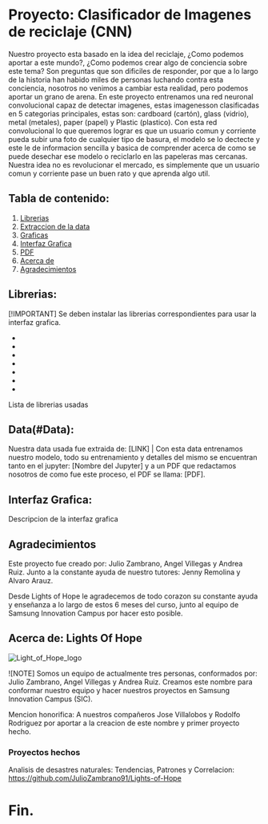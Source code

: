 # Proyecto: Clasificador de Imagenes de reciclaje (CNN)

Nuestro proyecto esta basado en la idea del reciclaje, ¿Como podemos aportar a este mundo?, ¿Como podemos crear algo de conciencia sobre este tema? Son preguntas que son dificiles de responder, por que a lo largo de la historia han habido miles de personas luchando contra esta conciencia, nosotros no venimos a cambiar esta realidad, pero podemos aportar un grano de arena. En este proyecto entrenamos una red neuronal convolucional capaz de detectar imagenes, estas imagenesson clasificadas en 5 categorias principales, estas son: cardboard (cartón), glass (vidrio), metal (metales), paper (papel) y Plastic (plastico). Con esta red convolucional lo que queremos lograr es que un usuario comun y corriente pueda subir una foto de cualquier tipo de basura, el modelo se lo dectecte y este le de informacion sencilla y basica de comprender acerca de como se puede desechar ese modelo o reciclarlo en las papeleras mas cercanas. Nuestra idea no es revolucionar el mercado, es simplemente que un usuario comun y corriente pase un buen rato y que aprenda algo util.

## Tabla de contenido:
1. [Librerias](#Librerias)
2. [Extraccion de la data](#Data)
3. [Graficas](#Graficas)
4. [Interfaz Grafica](#Interfaz_Grafica)
5. [PDF](#PDF)
6. [Acerca de](#Acerca_de)
7. [Agradecimientos](#Agradecimientos)

## Librerias:
[!IMPORTANT]
Se deben instalar las librerias correspondientes para usar la interfaz grafica.

*
*
*
*
*
*
*

Lista de librerias usadas

## Data(#Data):

Nuestra data usada fue extraida de: [LINK] | Con esta data entrenamos nuestro modelo, todo su entrenamiento y detalles del mismo se encuentran tanto en el jupyter: [Nombre del Jupyter] y a un PDF que redactamos nosotros de como fue este proceso, el PDF se llama: [PDF].

## Interfaz Grafica:

Descripcion de la interfaz grafica


## Agradecimientos

Este proyecto fue creado por: Julio Zambrano, Angel Villegas y Andrea Ruiz. Junto a la constante ayuda de nuestro tutores: Jenny Remolina y Alvaro Arauz.

Desde Lights of Hope le agradecemos de todo corazon su constante ayuda y enseñanza a lo largo de estos 6 meses del curso, junto al equipo de Samsung Innovation Campus por hacer esto posible. 



## Acerca de: Lights Of Hope 

![Light_of_Hope_logo](https://github.com/user-attachments/assets/b01e8d97-32d6-4e93-b57a-370c48492a4a)

![NOTE]
Somos un equipo de actualmente tres personas, conformados por: Julio Zambrano, Angel Villegas y Andrea Ruiz. Creamos este nombre para conformar nuestro equipo y hacer nuestros proyectos en Samsung Innovation Campus (SIC).

Mencion honorifica: A nuestros compañeros Jose Villalobos y Rodolfo Rodriguez por aportar a la creacion de este nombre y primer proyecto hecho.

### Proyectos hechos

Analisis de desastres naturales: Tendencias, Patrones y Correlacion: https://github.com/JulioZambrano91/Lights-of-Hope

# Fin.
